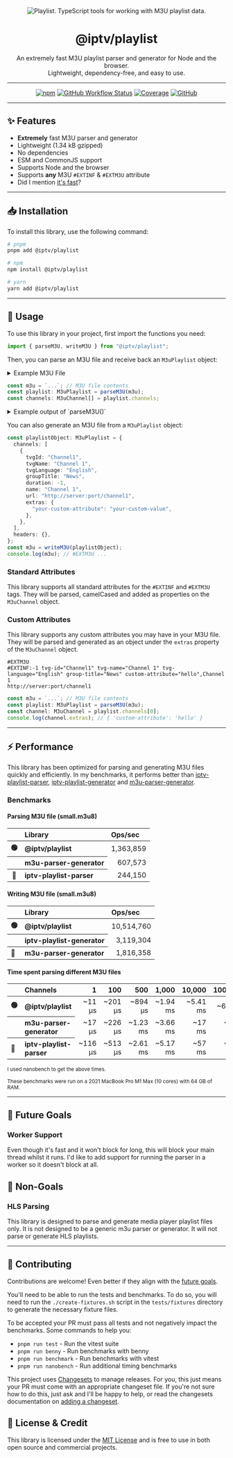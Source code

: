 <div align="center">
  <picture>
    <source media="(prefers-color-scheme: dark)" srcset="./logo-dark.svg">
    <img alt="Playlist. TypeScript tools for working with M3U playlist data." src="./logo.svg">
  </picture>

# @iptv/playlist

An extremely fast M3U playlist parser and generator for Node and the browser. <br>Lightweight, dependency-free, and easy to use.

---

[![npm](https://img.shields.io/npm/v/@iptv/playlist?style=flat-square)](https://www.npmjs.com/package/@iptv/playlist)
[![GitHub Workflow Status](https://img.shields.io/github/actions/workflow/status/ektotv/playlist/ci.yml?branch=main&style=flat-square)](https://github.com/ektotv/playlist/actions/workflows/ci.yml)
[![Coverage](https://img.shields.io/endpoint?url=https://gist.githubusercontent.com/evoactivity/7c8deb6342792baafac8834185e96476/raw/iptv_playlist_coverage.json&style=flat-square)](https://github.com/ektotv/playlist/tree/main/tests)
[![GitHub](https://img.shields.io/github/license/ektotv/playlist?style=flat-square)](LICENSE.md)

</div>

---

## ✨ Features

- **Extremely** fast M3U parser and generator
- Lightweight (1.34 kB gzipped)
- No dependencies
- ESM and CommonJS support
- Supports Node and the browser
- Supports **any** M3U `#EXTINF` & `#EXTM3U` attribute
- Did I mention [it's fast](#-performance)?

---

## 📥 Installation

To install this library, use the following command:

```bash
# pnpm
pnpm add @iptv/playlist

# npm
npm install @iptv/playlist

# yarn
yarn add @iptv/playlist
```

---

## 🔧 Usage

To use this library in your project, first import the functions you need:

```typescript
import { parseM3U, writeM3U } from "@iptv/playlist";
```

Then, you can parse an M3U file and receive back an `M3uPlaylist` object:

<details>
  <summary>Example M3U File</summary>

Examples will be based on this M3U file, it can be found in the [tests/fixtures](tests/fixtures) directory.

```m3u
#EXTM3U
#EXTINF:-1 tvg-id="Channel1" tvg-name="Channel 1" tvg-language="English" group-title="News",Channel 1
http://server:port/channel1
```

</details>

```typescript
const m3u = `...`; // M3U file contents
const playlist: M3uPlaylist = parseM3U(m3u);
const channels: M3uChannel[] = playlist.channels;
```

<details>
  <summary>Example output of `parseM3U()`</summary>

```typescript
{
  channels: [
    {
      tvgId: 'Channel1',
      tvgName: 'Channel 1',
      tvgLanguage: 'English',
      groupTitle: 'News',
      duration: -1,
      name: 'Channel 1',
      url: 'http://server:port/channel1',
      extras: {
        'your-custom-attribute': 'your-custom-value'
      }
    },
  ],
  headers: {}
}
```

</details>

You can also generate an M3U file from a `M3uPlaylist` object:

```typescript
const playlistObject: M3uPlaylist = {
  channels: [
    {
      tvgId: "Channel1",
      tvgName: "Channel 1",
      tvgLanguage: "English",
      groupTitle: "News",
      duration: -1,
      name: "Channel 1",
      url: "http://server:port/channel1",
      extras: {
        "your-custom-attribute": "your-custom-value",
      },
    },
  ],
  headers: {},
};
const m3u = writeM3U(playlistObject);
console.log(m3u); // #EXTM3U ...
```

### Standard Attributes

This library supports all standard attributes for the `#EXTINF` and `#EXTM3U` tags. They will be parsed, camelCased and added as properties on the `M3uChannel` object.

### Custom Attributes

This library supports any custom attributes you may have in your M3U file. They will be parsed and generated as an object under the `extras` property of the `M3uChannel` object.

```m3u
#EXTM3U
#EXTINF:-1 tvg-id="Channel1" tvg-name="Channel 1" tvg-language="English" group-title="News" custom-attribute="hello",Channel 1
http://server:port/channel1
```

```typescript
const m3u = `...`; // M3U file contents
const playlist: M3uPlaylist = parseM3U(m3u);
const channel: M3uChannel = playlist.channels[0];
console.log(channel.extras); // { 'custom-attribute': 'hello' }
```

---

## ⚡ Performance

This library has been optimized for parsing and generating M3U files quickly and efficiently. In my benchmarks, it performs better than [iptv-playlist-parser](https://www.npmjs.com/package/iptv-playlist-parser), [iptv-playlist-generator](https://www.npmjs.com/package/iptv-playlist-generator) and [m3u-parser-generator](https://www.npmjs.com/package//m3u-parser-generator).

### Benchmarks

#### Parsing M3U file (small.m3u8)

<table>
  <thead>
    <tr>
        <th align="left"></th>
        <th align="left">Library</th>
        <th align="left">Ops/sec</th>
      </tr>
  </thead>
  <tbody>
    <tr>
      <th>🟢</th>
      <th align="left">@iptv/playlist</th>
      <td align="right">1,363,859</td>
    </tr>
    <tr>
      <th></th>
      <th align="left">m3u-parser-generator</th>
      <td align="right">607,573</td>
    </tr>
    <tr>
      <th>🔴</th>
      <th align="left">iptv-playlist-parser</th>
      <td align="right">244,150</td>
    </tr>
  </tbody>
</table>

#### Writing M3U file (small.m3u8)

<table>
  <thead>
    <tr>
      <th align="left"></th>
      <th align="left">Library</th>
      <th align="left">Ops/sec</th>
    </tr>
  </thead>
  <tbody>
    <tr>
      <th align="left">🟢</th>
      <th align="left">@iptv/playlist</th>
      <td align="right">10,514,760</td>
    </tr>
     <tr>
      <th align="left"></th>
      <th align="left">iptv-playlist-generator</th>
      <td align="right">3,119,304</td>
    </tr>
    <tr>
      <th align="left">🔴</th>
      <th align="left">m3u-parser-generator</th>
      <td align="right">1,816,358</td>
    </tr>
  </tbody>
</table>

#### Time spent parsing different M3U files

<table>
  <thead>
    <tr>
      <th align="left"></th>
      <th align="left">Channels</th>
      <th align="right">1</th>
      <th align="right">100</th>
      <th align="right">500</th>
      <th align="right">1,000</th>
      <th align="right">10,000</th>
      <th align="right">100,000</th>
      <th align="right">1,000,000</th>
    </tr>
  </thead>
  <tbody>
    <tr>
      <th align="left">🟢</th>
      <th align="left">@iptv/playlist</th>
      <td align="right">~11 μs</td>
      <td align="right">~201 μs</td>
      <td align="right">~894 μs</td>
      <td align="right">~1.94 ms</td>
      <td align="right">~5.41 ms</td>
      <td align="right">~67 ms</td>
      <td align="right">~681 ms</td>
    </tr>
    <tr>
      <th align="left"></th>
      <th align="left">m3u-parser-generator</th>
      <td align="right">~17 μs</td>
      <td align="right">~226 μs</td>
      <td align="right">~1.23 ms</td>
      <td align="right">~3.66 ms</td>
      <td align="right">~17 ms</td>
      <td align="right">~153 ms</td>
      <td align="right">~1.68 s</td>
    </tr>
    <tr>
      <th align="left">🔴</th>
      <th align="left">iptv-playlist-parser</th>
      <td align="right">~116 μs</td>
      <td align="right">~513 μs</td>
      <td align="right">~2.61 ms</td>
      <td align="right">~5.17 ms</td>
      <td align="right">~57 ms</td>
      <td align="right">~385 ms</td>
      <td align="right">~3.94 s</td>
    </tr>
  </tbody>
</table>

<p><sup>I used nanobench to get the above times.</sup></p>

<p><sup>These benchmarks were run on a 2021 MacBook Pro M1 Max (10 cores) with 64 GB of RAM.</sup></p>

---

## 🎯 Future Goals

### Worker Support

Even though it's fast and it won't block for long, this will block your main thread whilst it runs. I'd like to add support for running the parser in a worker so it doesn't block at all.

## 🚫 Non-Goals

### HLS Parsing

This library is designed to parse and generate media player playlist files only. It is not designed to be a generic m3u parser or generator. It will not parse or generate HLS playlists.

---

## 🤝 Contributing

Contributions are welcome! Even better if they align with the [future goals](#-future-goals).

You'll need to be able to run the tests and benchmarks. To do so, you will need to run the `./create-fixtures.sh` script in the `tests/fixtures` directory to generate the necessary fixture files.

To be accepted your PR must pass all tests and not negatively impact the benchmarks. Some commands to help you:

- `pnpm run test` - Run the vitest suite
- `pnpm run benny` - Run benchmarks with benny
- `pnpm run benchmark` - Run benchmarks with vitest
- `pnpm run nanobench` - Run additional timing benchmarks

This project uses [Changesets](https://github.com/changesets/changesets) to manage releases. For you, this just means your PR must come with an appropriate changeset file. If you're not sure how to do this, just ask and I'll be happy to help, or read the changesets documentation on [adding a changeset](https://github.com/changesets/changesets/blob/main/docs/adding-a-changeset.md).

## 📄 License & Credit

This library is licensed under the [MIT License](https://github.com/ektotv/playlist/LICENSE.md) and is free to use in both open source and commercial projects.
